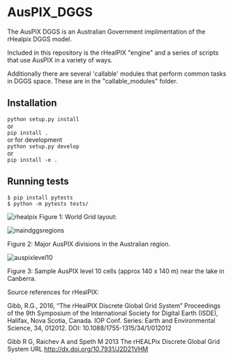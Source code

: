 # AusPIX_DGGS
The AusPIX DGGS is an Australian Government implimentation of the rHealpix DGGS model.

Included in this repository is the rHealPIX "engine" and a series of scripts that use AusPIX in a variety of ways.

Additionally there are several 'callable' modules that perform common tasks in DGGS space. These are in the "callable_modules" folder.
## Installation 

`python setup.py install`  
or   
`pip install .`   
or for development  
`python setup.py develop`  
or   
`pip install -e .`

## Running tests

``` 
$ pip install pytests
$ python -m pytests tests/
```

![rhealpix](https://user-images.githubusercontent.com/23160509/53066271-23aa4680-3523-11e9-8e6c-2f042f9befbf.png)
Figure 1: World Grid layout:

![maindggsregions](https://user-images.githubusercontent.com/23160509/53380635-35c43300-39c2-11e9-90ea-e457d03b8726.png)

Figure 2: Major AusPIX divisions in the Australian region.

![auspixlevel10](https://user-images.githubusercontent.com/23160509/53381199-1cbc8180-39c4-11e9-86d2-8a7a12b50faf.png)

Figure 3:  Sample AusPIX level 10 cells (approx 140 x 140 m) near the lake in Canberra.

Source references for rHealPIX:

Gibb, R.G., 2016, “The rHealPIX Discrete Global Grid System” Proceedings of the 9th Symposium of the International Society for Digital Earth (ISDE), Halifax, Nova Scotia, Canada. IOP Conf. Series: Earth and Environmental Science, 34, 012012. DOI: 10.1088/1755-1315/34/1/012012

Gibb R G, Raichev A and Speth M 2013 The rHEALPix Discrete Global Grid System URL http://dx.doi.org/10.7931/J2D21VHM

 



